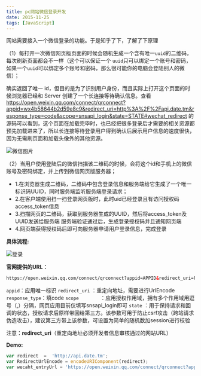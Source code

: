 ```yaml
---
title: pc网站微信登录开发
date: 2015-11-25
tags: [JavaScript]
---
```


网站需要接入一个微信登录的功能。于是知乎了下，了解了下原理

（1）每打开一次微信网页版页面的时候会随机生成一个含有唯一`uuid`的二维码，每次刷新页面都会不一样（这个可以保证一个 `uuid`只可以绑定一个账号和密码，如果一个`uuid`可以绑定多个账号和密码，那么很可能你的电脑会登陆别人的微信）；

确实返回了唯一 id，但目的是为了识别用户身份，而且实际上打开这个页面的时候浏览器已经和 Server 创建了一个长连接等待确认信息。查看 https://open.weixin.qq.com/connect/qrconnect?appid=wx4b58644b2d59e8c9&redirect_uri=http%3A%2F%2Fapi.date.tm&response_type=code&scope=snsapi_login&state=STATE#wechat_redirect 的源码可以看到，这个页面在加载完毕时，也已经把很多登录后才需要的相关资源都预先加载进来了，所以长连接等待登录用户得到确认后展示用户信息的速度很快，因为无需刷页面和加载头像外的其他资源。

<!-- more -->
![微信图片](https://ohv0hyr4v.qnssl.com/weixin.png)

（2）当用户使用登陆后的微信扫描该二维码的时候，会将这个id和手机上的微信账号及密码绑定，并上传到微信网页版服务器；

- 1.在浏览器生成二维码，二维码中包含登录信息和服务端给它生成了一个唯一标识码UUID，同时服务端监听服务端登录请求；
- 2.在客户端使用扫一扫登录网页版时，此时uid已经登录且有访问授权码access_token信息
- 3.扫描网页的二维码，获取到服务器生成的UUID，然后将access_token及UUID发送给服务端
服务端验证通过后，生成登录授权码并且通知网页端
- 4.网页端获得授权码后即可向服务器申请用户登录信息，完成登录

**具体流程:**

![登录](https://res.wx.qq.com/open/zh_CN/htmledition/res/img/pic/web-wxlogin/12168b9.png)

**官网提供的URL：**
```html
https://open.weixin.qq.com/connect/qrconnect?appid=APPID&redirect_uri=REDIRECT_URI&response_type=code&scope=snsapi_login&state=STATE#wechat_redirect
```



`appid`：应用唯一标识
`redirect_uri` ：重定向地址，需要进行UrlEncode
`response_type`：填code
`scope        `：应用授权作用域，拥有多个作用域用逗号（,）分隔，网页应用目前仅填写snsapi_login即可
`state`        ：用于保持请求和回调的状态，授权请求后原样带回给第三方。该参数可用于防止csrf攻击（跨站请求伪造攻击），建议第三方带上该参数，可设置为简单的随机数加session进行校验

注意：**redirect_uri**（重定向地址必须开发者信息审核通过的网站URL）

**Demo:**
```js
var redirect  =  'http://api.date.tm';
var RedirectUrlEncode = encodeURIComponent(redirect);
var wecaht_entryUrl = 'https://open.weixin.qq.com/connect/qrconnect?appid=wx4b58644b2d59e8c9&redirect_uri='+ RedirectUrlEncode +'&response_type=code&scope=snsapi_login&state=STATE#wechat_redirect'
```




